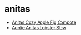 # anitas

 * [Anitas Cozy Apple Fig Compote](index/a/anitas-cozy-apple-fig-compote.json)
 * [Auntie Anitas Lobster Stew](index/a/auntie-anitas-lobster-stew.json)

